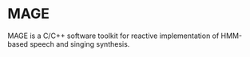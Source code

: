 MAGE
====

MAGE is a C/C++ software toolkit for reactive implementation of HMM-based speech and singing synthesis.